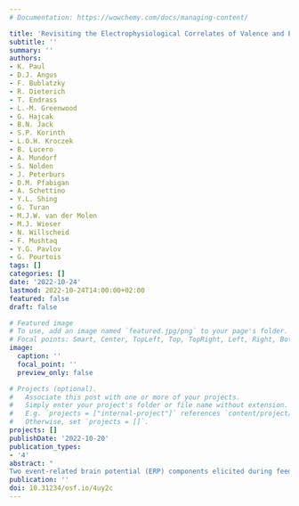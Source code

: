 ```yaml
---
# Documentation: https://wowchemy.com/docs/managing-content/

title: 'Revisiting the Electrophysiological Correlates of Valence and Expectancy in Reward Processing -- A Multi-lab Replication'
subtitle: ''
summary: ''
authors:
- K. Paul
- D.J. Angus
- F. Bublatzky
- R. Dieterich
- T. Endrass
- L.-M. Greenwood
- G. Hajcak
- B.N. Jack
- S.P. Korinth
- L.O.H. Kroczek
- B. Lucero
- A. Mundorf
- S. Nolden
- J. Peterburs
- D.M. Pfabigan
- A. Schettino
- Y.L. Shing
- G. Turan
- M.J.W. van der Molen
- M.J. Wieser
- N. Willscheid
- F. Mushtaq
- Y.G. Pavlov
- G. Pourtois
tags: []
categories: []
date: '2022-10-24'
lastmod: 2022-10-24T14:00:00+02:00
featured: false
draft: false

# Featured image
# To use, add an image named `featured.jpg/png` to your page's folder.
# Focal points: Smart, Center, TopLeft, Top, TopRight, Left, Right, BottomLeft, Bottom, BottomRight.
image:
  caption: ''
  focal_point: ''
  preview_only: false

# Projects (optional).
#   Associate this post with one or more of your projects.
#   Simply enter your project's folder or file name without extension.
#   E.g. `projects = ["internal-project"]` references `content/project/deep-learning/index.md`.
#   Otherwise, set `projects = []`.
projects: []
publishDate: '2022-10-20'
publication_types:
- '4'
abstract: "
Two event-related brain potential (ERP) components elicited during feedback processing are the frontocentral feedback-related negativity (FRN), followed by the posterior P300. According to the Error-Related Reinforcement Learning Theory (Holroyd & Coles, 2002), the FRN amplitude is largest when the outcome is negative and unexpected. Complementing this, studies on the subsequent P300 have often reported larger amplitudes for positive than negative outcomes. In an influential ERP study, Hajcak et al., (2005) manipulated outcome valence and expectancy in a guessing task. However, they found that the FRN component was larger for negative (no-reward) than positive (reward) outcomes, irrespective of expectancy. Conversely, the P300 component was larger for unexpected than expected outcomes, irrespective of valence. These results were at odds with prominent theories and extant literature. Here, we aim to replicate these results within the #EEGManyLabs project (Pavlov et al., 2021). Across thirteen labs we will not only undertake a close replication, but test the robustness of these effects to analytical choices (e.g. quantification of ERPs) and supplement the findings with Bayesian multilevel linear models to test for the reported absence of the effects."
publication: ''
doi: 10.31234/osf.io/4uy2c
---
```

